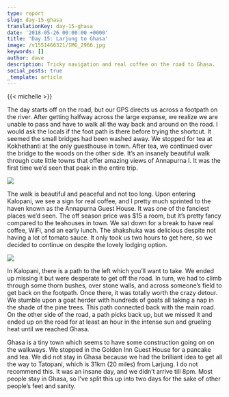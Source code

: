 ```yaml
---
type: report
slug: day-15-ghasa
translationKey: day-15-ghasa
date: '2018-05-26 00:00:00 +0000'
title: 'Day 15: Larjung to Ghasa'
image: /v1551466321/IMG_2966.jpg
keywords: []
author: dave
description: Tricky navigation and real coffee on the road to Ghasa.
social_posts: true
_template: article
---
```




{{< michelle >}}

The day starts off on the road, but our GPS directs us across a footpath on the river. After getting halfway across the large expanse, we realize we are unable to pass and have to walk all the way back and around on the road. I would ask the locals if the foot path is there before trying the shortcut. It seemed the small bridges had been washed away. We stopped for tea at Kokhethanti at the only guesthouse in town. After tea, we continued over the bridge to the woods on the other side. It’s an insanely beautiful walk through cute little towns that offer amazing views of Annapurna I. It was the first time we’d seen that peak in the entire trip.

![](https://res.cloudinary.com/wildernessprime/image/upload/w_800,dpr_auto/v1551466291/IMG_2952.jpg)

The walk is beautiful and peaceful and not too long. Upon entering Kalopani, we see a sign for real coffee, and I pretty much sprinted to the haven known as the Annapurna Guest House. It was one of the fanciest places we’d seen. The off season price was $15 a room, but it’s pretty fancy compared to the teahouses in town. We sat down for a break to have real coffee, WiFi, and an early lunch. The shakshuka was delicious despite not having a lot of tomato sauce. It only took us two hours to get here, so we decided to continue on despite the lovely lodging option.

![](https://res.cloudinary.com/wildernessprime/image/upload/w_800,dpr_auto/v1551466321/IMG_2966.jpg)

In Kalopani, there is a path to the left which you’ll want to take. We ended up missing it but were desperate to get off the road. In turn, we had to climb through some thorn bushes, over stone walls, and across someone’s field to get back on the footpath. Once there, it was totally worth the crazy detour. We stumble upon a goat herder with hundreds of goats all taking a nap in the shade of the pine trees. This path connected back with the main road. On the other side of the road, a path picks back up, but we missed it and ended up on the road for at least an hour in the intense sun and grueling heat until we reached Ghasa.

Ghasa is a tiny town which seems to have some construction going on on the walkways. We stopped in the Golden Inn Guest House for a pancake and tea. We did not stay in Ghasa because we had the brilliant idea to get all the way to Tatopani, which is 31km (20 miles) from Larjung. I do not recommend this. It was an insane day, and we didn’t arrive till 8pm. Most people stay in Ghasa, so I’ve split this up into two days for the sake of other people’s feet and sanity.
